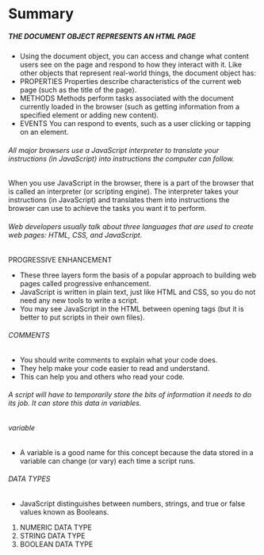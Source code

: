 # Summary #
##### THE DOCUMENT OBJECT REPRESENTS AN HTML PAGE #####
- Using the document object, you can access and change what content users see on the page and respond to how they interact with it.
Like other objects that represent real-world things, the document object has: 
- PROPERTIES 
Properties describe characteristics of the current web page (such as the title of the page). 
- METHODS 
Methods perform tasks associated with the document currently loaded in the browser (such as getting information from a specified element or adding new content). 
- EVENTS 
You can respond to events, such as a user clicking or tapping on an element. 
###### All major browsers use a JavaScript interpreter to translate your instructions (in JavaScript) into instructions the computer can follow. #####
When you use JavaScript in the browser, there is a part of the browser that is called an interpreter (or scripting engine). 
The interpreter takes your instructions (in JavaScript) and translates them into instructions the browser can use to achieve the tasks you want it to perform.
###### Web developers usually talk about three languages that are used to create web pages: HTML, CSS, and JavaScript. ######
PROGRESSIVE ENHANCEMENT 
- These three layers form the basis of a popular approach to building web pages called progressive enhancement. 
- JavaScript is written in plain text, just like HTML and CSS, so you do not need any new tools to write a script. 
- You may see JavaScript in the HTML between opening <script> and closing </script> tags (but it is better to put scripts in their own files). 

###### COMMENTS ######
- You should write comments to explain what your code does.
- They help make your code easier to read and understand. 
- This can help you and others who read your code.
###### A script will have to temporarily store the bits of information it needs to do its job. It can store this data in variables. ######
###### variable ######
- A variable is a good name for this concept because the data stored in a variable can change (or vary) each time a script runs. 
###### DATA TYPES ######
- JavaScript distinguishes between numbers, strings, and true or false values known as Booleans. 
1. NUMERIC DATA TYPE
2. STRING DATA TYPE
3. BOOLEAN DATA TYPE
